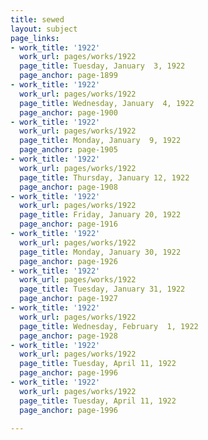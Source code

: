 ```yaml
---
title: sewed
layout: subject
page_links:
- work_title: '1922'
  work_url: pages/works/1922
  page_title: Tuesday, January  3, 1922
  page_anchor: page-1899
- work_title: '1922'
  work_url: pages/works/1922
  page_title: Wednesday, January  4, 1922
  page_anchor: page-1900
- work_title: '1922'
  work_url: pages/works/1922
  page_title: Monday, January  9, 1922
  page_anchor: page-1905
- work_title: '1922'
  work_url: pages/works/1922
  page_title: Thursday, January 12, 1922
  page_anchor: page-1908
- work_title: '1922'
  work_url: pages/works/1922
  page_title: Friday, January 20, 1922
  page_anchor: page-1916
- work_title: '1922'
  work_url: pages/works/1922
  page_title: Monday, January 30, 1922
  page_anchor: page-1926
- work_title: '1922'
  work_url: pages/works/1922
  page_title: Tuesday, January 31, 1922
  page_anchor: page-1927
- work_title: '1922'
  work_url: pages/works/1922
  page_title: Wednesday, February  1, 1922
  page_anchor: page-1928
- work_title: '1922'
  work_url: pages/works/1922
  page_title: Tuesday, April 11, 1922
  page_anchor: page-1996
- work_title: '1922'
  work_url: pages/works/1922
  page_title: Tuesday, April 11, 1922
  page_anchor: page-1996

---
```

